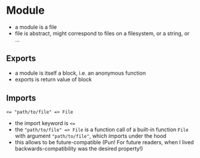 # Module



- a module is a file
- file is abstract, might correspond to files on a filesystem, or a string, or ...



## Exports

- a module is itself a block, i.e. an anonymous function
- exports is return value of block



## Imports

```
<= "path/to/file" => File
```

- the import keyword is `<=`
- the `"path/to/file" => File` is a function call of a built-in function `File` with argument `"path/to/file"`, which imports under the hood
- this allows to be future-compatible (Pun! For future readers, when I lived backwards-compatibility was the desired property!)
